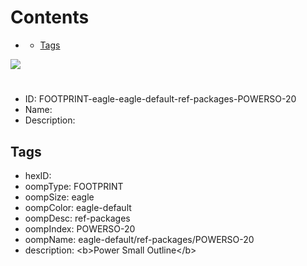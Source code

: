 



Contents
========

* [](#)
	* [Tags](#tags)
  
![][im]
# 

- ID: FOOTPRINT-eagle-eagle-default-ref-packages-POWERSO-20
- Name: 
- Description: 

## Tags

- hexID: 
- oompType: FOOTPRINT
- oompSize: eagle
- oompColor: eagle-default
- oompDesc: ref-packages
- oompIndex: POWERSO-20
- oompName: eagle-default/ref-packages/POWERSO-20
- description: &lt;b&gt;Power Small Outline&lt;/b&gt;



[im]: image.png
